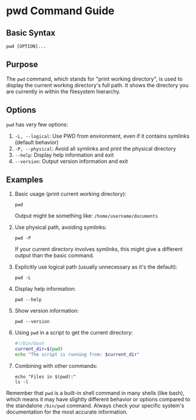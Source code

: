 # pwd Command Guide

## Basic Syntax

```
pwd [OPTION]...
```

## Purpose

The `pwd` command, which stands for "print working directory", is used to display the current working directory's full path. It shows the directory you are currently in within the filesystem hierarchy.

## Options

`pwd` has very few options:

1. `-L, --logical`: Use PWD from environment, even if it contains symlinks (default behavior)
2. `-P, --physical`: Avoid all symlinks and print the physical directory
3. `--help`: Display help information and exit
4. `--version`: Output version information and exit

## Examples

1. Basic usage (print current working directory):
   ```
   pwd
   ```
   Output might be something like: `/home/username/documents`

2. Use physical path, avoiding symlinks:
   ```
   pwd -P
   ```
   If your current directory involves symlinks, this might give a different output than the basic command.

3. Explicitly use logical path (usually unnecessary as it's the default):
   ```
   pwd -L
   ```

4. Display help information:
   ```
   pwd --help
   ```

5. Show version information:
   ```
   pwd --version
   ```

6. Using `pwd` in a script to get the current directory:
   ```bash
   #!/bin/bash
   current_dir=$(pwd)
   echo "The script is running from: $current_dir"
   ```

7. Combining with other commands:
   ```
   echo "Files in $(pwd):"
   ls -l
   ```

Remember that `pwd` is a built-in shell command in many shells (like bash), which means it may have slightly different behavior or options compared to the standalone `/bin/pwd` command. Always check your specific system's documentation for the most accurate information.
